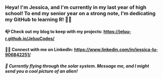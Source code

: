 ### Heya! I'm Jessica, and I'm currently in my last year of high school! To end my senior year on a strong note, I'm dedicating my GitHub to learning R! 🎉🎉
#### 📪 Check out my blog to keep with my projects: https://jeluu-r.github.io/JeluuCodes/ 
#### 🙋‍♀️ Connect with me on LinkedIn: https://www.linkedin.com/in/jessica-lu-906842251/
##### 📡 Currently flying through the solar system. Message me, and I might send you a cool picture of an alien!
